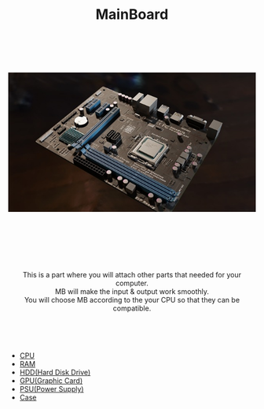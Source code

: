 <h1 align="center">MainBoard</h1>




<br><br><br><br><p align="center">![alt text](MB.jpg)</p>



<p align="center"> <br><br><br><br><br><br>
   This is a part where you will attach other parts that needed for your computer.
  <br> MB will make the input & output work smoothly.
   <br>You will choose MB according to the your CPU so that they can be compatible. 
</p>

<br><br><br>
- [CPU](https://github.com/jjthd/JjthdFianlProject/blob/main/CPU.md)
- [RAM](https://github.com/jjthd/JjthdFianlProject/blob/main/RAM.md)
- [HDD(Hard Disk Drive)](https://github.com/jjthd/JjthdFianlProject/blob/main/HDD.md)
- [GPU(Graphic Card)](https://github.com/jjthd/JjthdFianlProject/blob/main/GPU.md)
- [PSU(Power Supply)](https://github.com/jjthd/JjthdFianlProject/blob/main/PSU.md)
- [Case](https://github.com/jjthd/JjthdFianlProject/blob/main/CASE.md)


